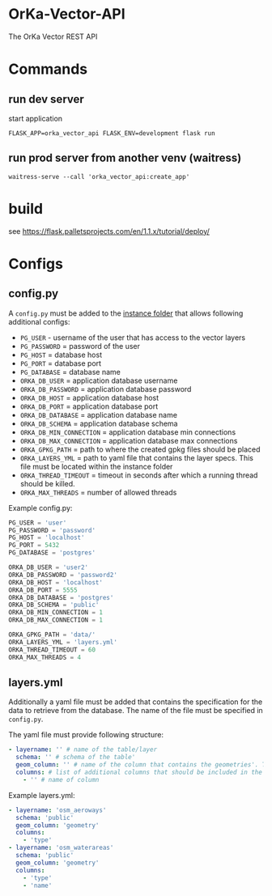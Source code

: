 # OrKa-Vector-API
The OrKa Vector REST API

# Commands

## run dev server

start application
```shell
FLASK_APP=orka_vector_api FLASK_ENV=development flask run
```

## run prod server from another venv (waitress)

```shell
waitress-serve --call 'orka_vector_api:create_app'
```

# build

see https://flask.palletsprojects.com/en/1.1.x/tutorial/deploy/

# Configs

## config.py

A `config.py` must be added to the [instance folder](https://flask.palletsprojects.com/en/1.1.x/config/#instance-folders)
that allows following additional configs:

- `PG_USER` - username of the user that has access to the vector layers
- `PG_PASSWORD` = password of the user
- `PG_HOST` = database host
- `PG_PORT` = database port
- `PG_DATABASE` = database name
- `ORKA_DB_USER` = application database username
- `ORKA_DB_PASSWORD` = application database password
- `ORKA_DB_HOST` = application database host
- `ORKA_DB_PORT` = application database port
- `ORKA_DB_DATABASE` = application database name
- `ORKA_DB_SCHEMA` = application database schema
- `ORKA_DB_MIN_CONNECTION` = application database min connections
- `ORKA_DB_MAX_CONNECTION` = application database max connections
- `ORKA_GPKG_PATH` = path to where the created gpkg files should be placed
- `ORKA_LAYERS_YML` = path to yaml file that contains the layer specs. This file must be located within the instance folder 
- `ORKA_THREAD_TIMEOUT` = timeout in seconds after which a running thread should be killed.
- `ORKA_MAX_THREADS` = number of allowed threads

Example config.py:

```python
PG_USER = 'user'
PG_PASSWORD = 'password'
PG_HOST = 'localhost'
PG_PORT = 5432
PG_DATABASE = 'postgres'

ORKA_DB_USER = 'user2'
ORKA_DB_PASSWORD = 'password2'
ORKA_DB_HOST = 'localhost'
ORKA_DB_PORT = 5555
ORKA_DB_DATABASE = 'postgres'
ORKA_DB_SCHEMA = 'public'
ORKA_DB_MIN_CONNECTION = 1
ORKA_DB_MAX_CONNECTION = 1

ORKA_GPKG_PATH = 'data/'
ORKA_LAYERS_YML = 'layers.yml'
ORKA_THREAD_TIMEOUT = 60
ORKA_MAX_THREADS = 4
```

## layers.yml

Additionally a yaml file must be added that contains the specification for the
data to retrieve from the database. The name of the file must be specified in `config.py`.

The yaml file must provide following structure:

```yaml
- layername: '' # name of the table/layer
  schema: '' # schema of the table'
  geom_column: '' # name of the column that contains the geometries'. This will always be included in the dataset.
  columns: # list of additional columns that should be included in the gpkg
    - '' # name of column
```

Example layers.yml:

```yaml
- layername: 'osm_aeroways'
  schema: 'public'
  geom_column: 'geometry'
  columns:
    - 'type'
- layername: 'osm_waterareas'
  schema: 'public'
  geom_column: 'geometry'
  columns:
    - 'type'
    - 'name'
```
